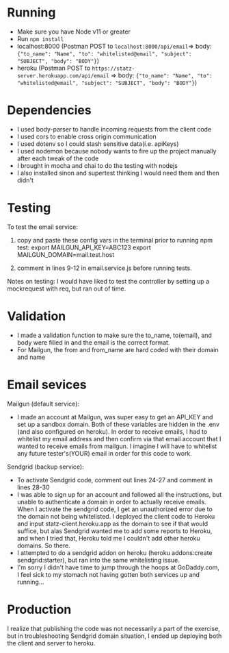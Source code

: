# Running
- Make sure you have Node v11 or greater
- Run `npm install`
- localhost:8000 (Postman  POST to `localhost:8000/api/email`=> body: `{"to_name": "Name", "to": "whitelisted@email", "subject": "SUBJECT", "body": "BODY"}`)
- heroku (Postman POST to `https://statz-server.herokuapp.com/api/email` => body: `{"to_name": "Name", "to": "whitelisted@email", "subject": "SUBJECT", "body": "BODY"}`)

# Dependencies
- I used body-parser to handle incoming requests from the client code
- I used cors to enable cross origin communication
- I used dotenv so I could stash sensitive data(i.e. apiKeys)
- I used nodemon because nobody wants to fire up the project manually after each tweak of the code
- I brought in mocha and chai to do the testing with nodejs
- I also installed sinon and supertest thinking I would need them and then didn't


# Testing
To test the email service:
  1) copy and paste these config vars in the terminal prior to running npm test:
      export MAILGUN_API_KEY=ABC123
      export MAILGUN_DOMAIN=mail.test.host

  2) comment in lines 9-12 in email.service.js before running tests.

  Notes on testing: I would have liked to test the controller by setting up a mockrequest with req, but ran out of time. 

# Validation
- I made a validation function to make sure the to_name, to(email), and body were filled in and the email is the correct format.
- For Mailgun, the from and from_name are hard coded with their domain and name


# Email sevices
Mailgun (default service):
- I made an account at Mailgun, was super easy to get an API_KEY and set up a sandbox domain. Both of these variables are hidden in the .env (and also configured on heroku). In order to receive emails, I had to whitelist my email address and then confirm via that email account that I wanted to receive emails from mailgun. I imagine I will have to whitelist any future tester's(YOUR) email in order for this code to work.

Sendgrid (backup service):
- To activate Sendgrid code, comment out lines 24-27 and comment in lines 28-30
- I was able to sign up for an account and followed all the instructions, but unable to authenticate a domain in order to actually receive emails. When I activate the sendgrid code, I get an unauthorized error due to the domain not being whitelisted. I deployed the client code to Heroku and input statz-client.heroku.app as the domain to see if that would suffice, but alas Sendgrid wanted me to add some reports to Heroku, and when I tried that, Heroku told me I couldn't add other heroku domains. So there.
- I attempted to do a sendgrid addon on heroku (heroku addons:create sendgrid:starter), but ran into the same whitelisting issue.
- I'm sorry I didn't have time to jump through the hoops at GoDaddy.com, I feel sick to my stomach not having gotten both services up and running...


# Production
I realize that publishing the code was not necessarily a part of the exercise, but in troubleshooting Sendgrid domain situation, I ended up deploying both the client and server to heroku. 
